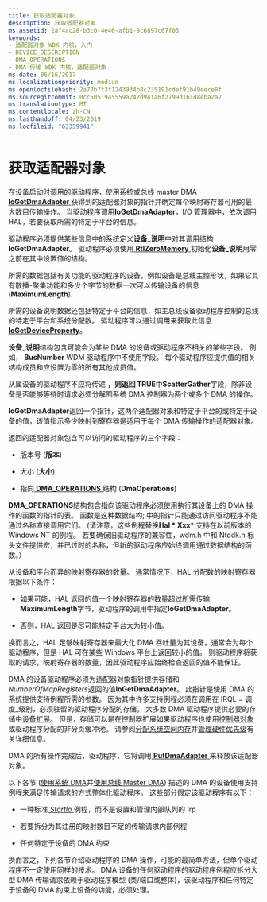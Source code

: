 ```yaml
---
title: 获取适配器对象
description: 获取适配器对象
ms.assetid: 2af4ac28-b3c0-4e46-afb1-9c6897c67f03
keywords:
- 适配器对象 WDK 内核，入门
- DEVICE_DESCRIPTION
- DMA_OPERATIONS
- DMA 传输 WDK 内核，适配器对象
ms.date: 06/16/2017
ms.localizationpriority: medium
ms.openlocfilehash: 2a77b7f3f1243934b8c235191cdef91b49eece8f
ms.sourcegitcommit: 0cc5051945559a242d941a6f2799d161d8eba2a7
ms.translationtype: MT
ms.contentlocale: zh-CN
ms.lasthandoff: 04/23/2019
ms.locfileid: "63359941"
---
```

# <a name="getting-an-adapter-object"></a>获取适配器对象





在设备启动时调用的驱动程序，使用系统或总线 master DMA [ **IoGetDmaAdapter** ](https://msdn.microsoft.com/library/windows/hardware/ff549220)获得到的适配器对象的指针并确定每个映射寄存器可用的最大数目传输操作。 当驱动程序调用**IoGetDmaAdapter**，I/O 管理器中，依次调用 HAL，若要获取所需的特定于平台的信息。

驱动程序必须提供某些信息中的系统定义[**设备\_说明**](https://msdn.microsoft.com/library/windows/hardware/ff543107)中对其调用结构**IoGetDmaAdapter**。 驱动程序必须使用[ **RtlZeroMemory** ](https://msdn.microsoft.com/library/windows/hardware/ff563610)初始化**设备\_说明**用零之前在其中设置值的结构。

所需的数据包括有关功能的驱动程序的设备，例如设备是总线主控形状，如果它具有散播-聚集功能和多少个字节的数据一次可以传输设备的信息 (**MaximumLength**).

所需的设备说明数据还包括特定于平台的信息，如主总线设备驱动程序控制的总线的特定于平台和系统分配数。 驱动程序可以通过调用来获取此信息[ **IoGetDeviceProperty**](https://msdn.microsoft.com/library/windows/hardware/ff549203)。

**设备\_说明**结构包含可能会为某些 DMA 的设备或驱动程序不相关的某些字段。 例如， **BusNumber** WDM 驱动程序中不使用字段。 每个驱动程序应提供值的相关结构成员和应设置为零的所有其他成员值。

从属设备的驱动程序不应将传递 **，则返回 TRUE**中**ScatterGather**字段，除非设备是否能够等待时请求必须分解囿系统 DMA 控制器为两个或多个 DMA 的操作。

**IoGetDmaAdapter**返回一个指针，这两个适配器对象和特定于平台的或特定于设备的值，该值指示多少映射到寄存器是适用于每个 DMA 传输操作的适配器对象。

返回的适配器对象包含可以访问的驱动程序的三个字段：

-   版本号 (**版本**)

-   大小 (**大小**)

-   指向[ **DMA\_OPERATIONS** ](https://msdn.microsoft.com/library/windows/hardware/ff544071)结构 (**DmaOperations**)

**DMA\_OPERATIONS**结构包含指向该驱动程序必须使用执行其设备上的 DMA 操作的函数的指针的表。 函数是这种数据结构; 中的指针只能通过访问驱动程序不能通过名称直接调用它们。 (请注意，这些例程替换**Hal * Xxx*** 支持在以前版本的 Windows NT 的例程。 若要确保旧驱动程序的兼容性，wdm.h 中和 Ntddk.h 标头文件提供宏，并已过时的名称，但新的驱动程序应始终调用通过数据结构的函数。）

从设备和平台而异的映射寄存器的数量。 通常情况下，HAL 分配数的映射寄存器根据以下条件：

-   如果可能，HAL 返回的值一个映射寄存器的数量超过所需传输**MaximumLength**字节，驱动程序的调用中指定**IoGetDmaAdapter**。

-   否则，HAL 返回是尽可能特定平台大为较小值。

换而言之，HAL 足够映射寄存器来最大化 DMA 吞吐量为其设备，通常会为每个驱动程序，但是 HAL 可在某些 Windows 平台上返回较小的值。 则驱动程序将获取的请求，映射寄存器的数量，因此驱动程序应始终检查返回的值不能保证。

DMA 的设备驱动程序必须为适配器对象指针提供存储和*NumberOfMapRegisters*返回的值**IoGetDmaAdapter**。 此指针是使用 DMA 的系统提供支持例程所需的参数。 因为其中许多支持例程必须在调用在 IRQL = 调度\_级别，必须驻留的驱动程序分配的存储。 大多数 DMA 驱动程序提供必要的存储中[设备扩展](device-extensions.md)。 但是，存储可以是在控制器扩展如果驱动程序也使用[控制器对象](using-controller-objects.md)或驱动程序分配的非分页缓冲池。 请参阅[分配系统空间内存](allocating-system-space-memory.md)并[管理硬件优先级](managing-hardware-priorities.md)有关详细信息。

DMA 的所有操作完成后，驱动程序，它将调用[ **PutDmaAdapter** ](https://msdn.microsoft.com/library/windows/hardware/ff559965)来释放该适配器对象。

以下各节 ([使用系统 DMA](using-system-dma.md)并[使用总线 Master DMA](using-bus-master-dma.md)) 描述的 DMA 的设备使用支持例程来满足传输请求的方式整体化驱动程序。 这些部分假定该驱动程序有以下：

-   一种标准[ *StartIo* ](https://msdn.microsoft.com/library/windows/hardware/ff563858)例程，而不是设置和管理内部队列的 Irp

-   若要拆分为其注册的映射数目不足的传输请求内部例程

-   任何特定于设备的 DMA 约束

换而言之，下列各节介绍驱动程序的 DMA 操作，可能的最简单方法，但单个驱动程序不一定使用同样的技术。 DMA 设备的任何驱动程序的驱动程序例程应拆分大型 DMA 传输请求依赖于驱动程序模型 (类/端口或整体)，该驱动程序和任何特定于设备的 DMA 约束上设备的功能，必须处理。

 

 




